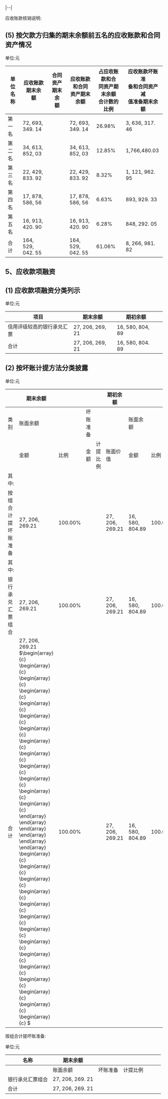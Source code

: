 |--|

应收账款核销说明:

## (5) 按欠款方归集的期末余额前五名的应收账款和合同资产情况

单位:元

| 单位名称 | 应收账款期末余<br>额      | 合同资产期末余<br>额 | 应收账款和合同<br>资产期末余额 | 占应收账款和合<br>同资产期末余额<br>合计数的比例 | 应收账款坏账准<br>备和合同资产减<br>值准备期末余额 |
|------|-------------------|--------------|-------------------|------------------------------|-------------------------------|
| 第一名  | 72, 693, 349. 14  |              | 72, 693, 349. 14  | 26.98%                       | 3, 636, 317. 46               |
| 第二名  | 34, 613, 852, 03  |              | 34, 613, 852, 03  | 12.85%                       | 1,766,480.03                  |
| 第三名  | 22, 429, 833. 92  |              | 22, 429, 833. 92  | 8.32%                        | 1, 121, 962. 95               |
| 第四名  | 17, 878, 586, 56  |              | 17, 878, 586, 56  | 6.63%                        | 893, 929. 33                  |
| 第五名  | 16, 913, 420. 90  |              | 16, 913, 420. 90  | 6.28%                        | 848, 292. 05                  |
| 合计   | 164, 529, 042. 55 |              | 164, 529, 042. 55 | 61.06%                       | 8, 266, 981. 82               |

## 5、应收款项融资

## (1) 应收款项融资分类列示

单位:元

| 项目            | 期末余额             | 期初余额             |  |
|---------------|------------------|------------------|--|
| 信用评级较高的银行承兑汇票 | 27, 206, 269, 21 | 16, 580, 804, 89 |  |
| 合计            | 27, 206, 269, 21 | 16, 580, 804. 89 |  |

## (2) 按坏账计提方法分类披露

单位:元

|                   | 期末余额                                                                                                                                                                                                                                                                                                                                                                                                                                                                                                                                                                         |         |      |          | 期初余额               |                    |         |      |          |                    |
|-------------------|------------------------------------------------------------------------------------------------------------------------------------------------------------------------------------------------------------------------------------------------------------------------------------------------------------------------------------------------------------------------------------------------------------------------------------------------------------------------------------------------------------------------------------------------------------------------------|---------|------|----------|--------------------|--------------------|---------|------|----------|--------------------|
| 类别                | 账面余额                                                                                                                                                                                                                                                                                                                                                                                                                                                                                                                                                                         |         | 坏账准备 |          |                    | 账面余额               |         | 坏账准备 |          |                    |
|                   | 金额                                                                                                                                                                                                                                                                                                                                                                                                                                                                                                                                                                           | 比例      | 金额   | 计提比<br>例 | 账面价<br>值           | 金额                 | 比例      | 金额   | 计提比<br>例 | 账面价<br>值           |
| 其中:               |                                                                                                                                                                                                                                                                                                                                                                                                                                                                                                                                                                              |         |      |          |                    |                    |         |      |          |                    |
| 按组合<br>计提坏<br>账准备 | 27, 206,<br>269.21                                                                                                                                                                                                                                                                                                                                                                                                                                                                                                                                                           | 100.00% |      |          | 27, 206,<br>269.21 | 16, 580,<br>804.89 | 100.00% |      |          | 16, 580,<br>804.89 |
| 其中:               |                                                                                                                                                                                                                                                                                                                                                                                                                                                                                                                                                                              |         |      |          |                    |                    |         |      |          |                    |
| 银行承<br>兑汇票<br>组合  | 27, 206,<br>269.21                                                                                                                                                                                                                                                                                                                                                                                                                                                                                                                                                           | 100.00% |      |          | 27, 206,<br>269.21 | 16, 580,<br>804.89 | 100.00% |      |          | 16, 580,<br>804.89 |
| 合计                | 27, 206,<br>269.21<br>$\begin{array}{c} \begin{array}{c} \begin{array}{c} \begin{array}{c} \begin{array}{c} \begin{array}{c} \begin{array}{c} \begin{array}{c} \begin{array}{c} \begin{array}{c} \begin{array}{c} \begin{array}{c} \begin{array}{c} \end{array} \end{array} \end{array} \end{array} \end{array} \end{array} \begin{array}{c} \begin{array}{c} \begin{array}{c} \begin{array}{c} \begin{array}{c} \begin{array}{c} \begin{array}{c} \begin{array}{c} \begin{array}{c} \begin{array}{c} \begin{array}{c} \begin{array}{c} \begin{array}{c} \begin{array}{c} \$ | 100.00% |      |          | 27, 206,<br>269.21 | 16, 580,<br>804.89 | 100.00% |      |          | 16, 580,<br>804.89 |

按组合计提坏账准备:

单位:元

| 名称       | 期末余额             |      |      |  |  |  |
|----------|------------------|------|------|--|--|--|
|          | 账面余额             | 坏账准备 | 计提比例 |  |  |  |
| 银行承兑汇票组合 | 27, 206, 269. 21 |      |      |  |  |  |
| 合计       | 27, 206, 269. 21 |      |      |  |  |  |